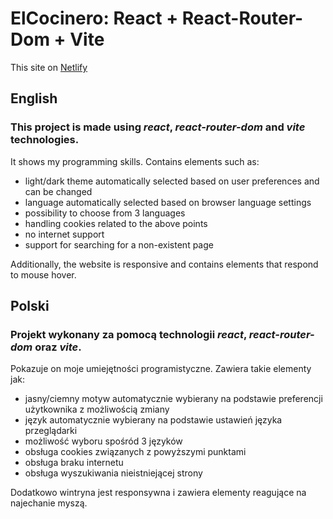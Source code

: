 # ElCocinero: React + React-Router-Dom + Vite

This site on <a href="https://react-elcocinero.netlify.app/" target="_blank">Netlify</a>

## English

### This project is made using *react*, *react-router-dom* and *vite* technologies.

It shows my programming skills.
Contains elements such as:

 - light/dark theme automatically selected based on user preferences and can be changed
 - language automatically selected based on browser language settings
 - possibility to choose from 3 languages
 - handling cookies related to the above points
 - no internet support
 - support for searching for a non-existent page

Additionally, the website is responsive and contains elements that respond to mouse hover.

## Polski

### Projekt wykonany za pomocą technologii *react*, *react-router-dom* oraz *vite*.

Pokazuje on moje umiejętności programistyczne.
Zawiera takie elementy jak:

 - jasny/ciemny motyw automatycznie wybierany na podstawie preferencji użytkownika z możliwością zmiany
 - język automatycznie wybierany na podstawie ustawień języka przeglądarki
 - możliwość wyboru spośród 3 języków
 - obsługa cookies związanych z powyższymi punktami
 - obsługa braku internetu
 - obsługa wyszukiwania nieistniejącej strony

Dodatkowo wintryna jest responsywna i zawiera elementy reagujące na najechanie myszą.
